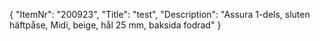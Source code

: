 {
  "ItemNr": "200923",
  "Title": "test",
  "Description": "Assura 1-dels, sluten häftpåse, Midi, beige, hål 25 mm, baksida fodrad"
}